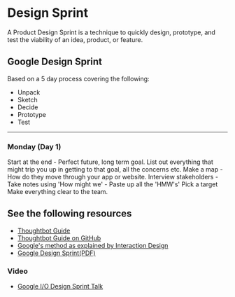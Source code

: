 # Design Sprint

A Product Design Sprint is a technique to quickly design, prototype, and test the viability of an idea, product, or feature.

## Google Design Sprint

Based on a 5 day process covering the following:

* Unpack
* Sketch
* Decide
* Prototype
* Test

***

### Monday (Day 1)

Start at the end - Perfect future, long term goal.
List out everything that might trip you up in getting to that goal, all the concerns etc.
Make a map - How do they move through your app or website.
Interview stakeholders - Take notes using 'How might we' - Paste up all the 'HMW's'
Pick a target
Make everything clear to the team.



## See the following resources

* [Thoughtbot Guide](https://thoughtbot.com/product-design-sprint/guide)
* [Thoughtbot Guide on GitHub](https://github.com/thoughtbot/design-sprint)
* [Google's method as explained by Interaction Design](https://www.interaction-design.org/literature/article/make-your-ux-design-process-agile-using-google-s-methodology)
* [Google Design Sprint(PDF)](https://developers.google.com/design-sprint/downloads/DesignSprintMethods.pdf)

### Video

* [Google I/O Design Sprint Talk](https://www.youtube.com/watch?v=aWQUSiOZ0x8)